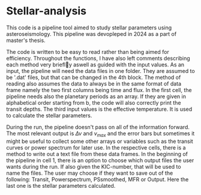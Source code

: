 # Stellar-analysis
This code is a pipeline tool aimed to study stellar parameters using asteroseismology. This pipeline was devopleped in 2024 as a part of master's thesis. 

The code is written to be easy to read rather than being aimed for efficiency. Throughout the functions, I have also left comments describing each method very briefly aswell as guided with the input values.
As an input, the pipeline will need the data files in one folder. They are assumed to be '.dat' files, but that can be changed in the 4th block. The method of reading also assumes the data to always be in the same format of data frame namely the two first columns being time and flux. In the first cell, the pipeline needs also the planetary periods as an array. If they are given in alphabetical order starting from b, the code will also correctly print the transit depths. The third input values is the effective temperature. It is used to calculate the stellar parameters.

During the run, the pipeline doesn't pass on all of the information forward. The most relevant output is $\Delta \nu$ and $\nu_{max}$ and the error bars but sometimes it might be useful to collect some other arrays or variables such as the transit curves or power spectrum for later use. In the respective cells, there is a method to write out a text file from these data frames. In the beginning of the pipeline in cell 1, there is an option to choose which output files the user wants during the run. If also given the KIC-number, that will be used to name the files. The user may choose if they want to save out of the following: Transit, Powerspectrum, PSsmoothed, MFR or Output. Here the last one is the stellar parameters calculated.
